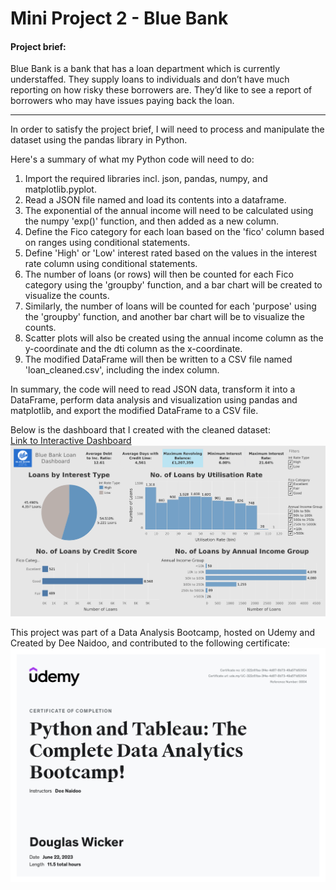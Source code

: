 # Mini Project 2 - Blue Bank

#### Project brief:
Blue Bank is a bank that has a loan department which is currently understaffed. They supply loans to individuals and don’t have much reporting on how risky these borrowers are. They’d like to see a report of borrowers who may have issues paying back the loan.

___

In order to satisfy the project brief, I will need to process and manipulate the dataset using the pandas library in Python.  

Here's a summary of what my Python code will need to do:

1. Import the required libraries incl. json, pandas, numpy, and matplotlib.pyplot.
2. Read a JSON file named and load its contents into a dataframe.
3. The exponential of the annual income will need to be calculated using the numpy 'exp()' function, and then added as a new column.
4. Define the Fico category for each loan based on the 'fico' column based on ranges using conditional statements.
5. Define 'High' or 'Low' interest rated based on the values in the interest rate column using conditional statements.
6. The number of loans (or rows) will then be counted for each Fico category using the 'groupby' function, and a bar chart will be created to visualize the counts.
7. Similarly, the number of loans will be counted for each 'purpose' using the 'groupby' function, and another bar chart will be to visualize the counts.
8. Scatter plots will also be created using the annual income column as the y-coordinate and the dti column as the x-coordinate.
9. The modified DataFrame will then be written to a CSV file named 'loan_cleaned.csv', including the index column.

In summary, the code will need to read JSON data, transform it into a DataFrame, perform data analysis and visualization using pandas and matplotlib, and export the modified DataFrame to a CSV file.

Below is the dashboard that I created with the cleaned dataset:  
[Link to Interactive Dashboard](https://public.tableau.com/app/profile/douglas1371/viz/BlueBankLoans_16873800924500/LoanDashboard)  
![Blue Bank Loan Dashboard](https://github.com/DougWicker/Mini-Project-2-Blue-Bank/blob/8f97bc0a394571f428393be68a7fc363b6f865ad/Blue%20Bank/Blue%20Bank%20Loans%20Dashboard.png)

This project was part of a Data Analysis Bootcamp, hosted on Udemy and Created by Dee Naidoo, and contributed to the following certificate:
![Certificate of Completion](https://github.com/DougWicker/Mini-Project-2-Blue-Bank/blob/8f97bc0a394571f428393be68a7fc363b6f865ad/Bootcamp%20Certificate.jpg)
